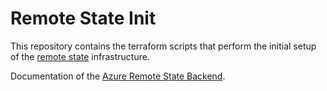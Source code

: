 # Remote State Init

This repository contains the terraform scripts that perform the initial setup of the [remote state](https://www.terraform.io/docs/state/remote.html) infrastructure.

Documentation of the [Azure Remote State Backend](https://www.terraform.io/docs/backends/types/azurerm.html).
